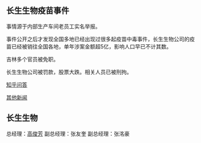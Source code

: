 ## 长生生物疫苗事件

事情源于内部生产车间老员工实名举报。

事件公开之后才发现全国多地已经出现过很多起疫苗中毒事件，长生生物公司的疫苗已经被销往全国各地，单年涉案金额超5亿，影响人口早已不计其数。


吉林多个官员被免职。

长生生物公司被罚款，股票大跌。相关人员已被刑拘。

[知乎问答](https://www.zhihu.com/question/286358442)

[其他新闻](https://www.rfa.org/mandarin/yataibaodao/huanjing/ql1-07232018094114.html)

## 长生生物

总经理：[高俊芳](https://zh.wikipedia.org/wiki/%E9%AB%98%E4%BF%8A%E8%8A%B3)
副总经理：张友奎
副总经理：张洺豪
